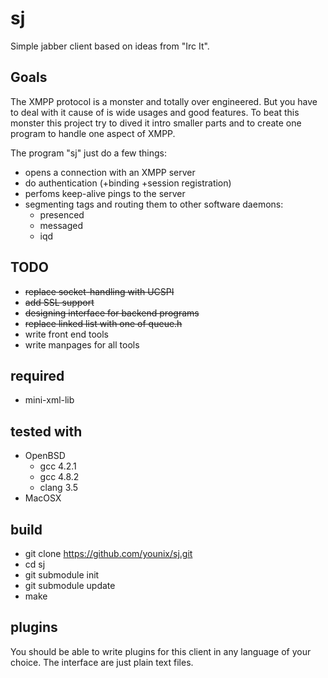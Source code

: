 # sj

Simple jabber client based on ideas from "Irc It".

## Goals

The XMPP protocol is a monster and totally over engineered.  But you have to
deal with it cause of is wide usages and good features.  To beat this monster
this project try to dived it intro smaller parts and to create one program
to handle one aspect of XMPP.

The program "sj" just do a few things:

  * opens a connection with an XMPP server
  * do authentication (+binding +session registration)
  * perfoms keep-alive pings to the server
  * segmenting tags and routing them to other software daemons:
    * presenced
    * messaged
    * iqd

## TODO

  * ~~replace socket-handling with UCSPI~~
  * ~~add SSL support~~
  * ~~designing interface for backend programs~~
  * ~~replace linked list with one of queue.h~~
  * write front end tools
  * write manpages for all tools

## required

  * mini-xml-lib

## tested with

 * OpenBSD
   * gcc 4.2.1
   * gcc 4.8.2
   * clang 3.5
 * MacOSX

## build

 * git clone https://github.com/younix/sj.git
 * cd sj
 * git submodule init
 * git submodule update
 * make

## plugins

You should be able to write plugins for this client in any language of
your choice.  The interface are just plain text files.
